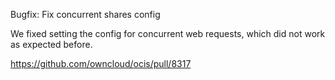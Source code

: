 Bugfix: Fix concurrent shares config

We fixed setting the config for concurrent web requests, which did not work as expected before.

https://github.com/owncloud/ocis/pull/8317
